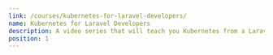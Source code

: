 ```yaml
---
link: /courses/kubernetes-for-laravel-developers/
name: Kubernetes for Laravel Developers
description: A video series that will teach you Kubernetes from a Laravel developer's perspective.
position: 1
---
```


